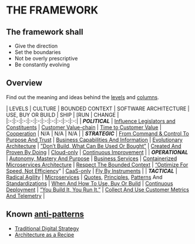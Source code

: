 # THE FRAMEWORK
## The framework shall
* Give the direction
* Set the boundaries
* Not be overly prescriptive
* Be constantly evolving

## Overview
Find out the meaning and ideas behind the [levels](levels.md) and [columns](columns.md).

| LEVELS  | CULTURE  | BOUNDED CONTEXT  | SOFTWARE ARCHITECTURE  | USE, BUY OR BUILD  | SHIP  | [RUN  | CHANGE  |
|:-:|:-:|:-:|:-:|:-:|:-:|:-:|:-:|:-:|:-:|
| ***POLITICAL***  | [Influence Legislators and Constituents](influence-legislators-and-constituents.md)  | [Customer Value-chain](customer-value-chain.md)  | [Time to Customer Value](time-to-customer-value.md)  | [Cooperation](cooperation.md)  | N/A  | N/A | N/A |
| ***STRATEGIC***  | [From Command & Control To Purpose And Trust](from-command-control-to-purpose-and-trust.md)  | [Business Capabilities And Information](business-capabilities-and-information.md)  | [Evolutionary Architecture](evolutionary-architecture.md)  | [”Don’t Build, What Can Be Used Or Bought”](dont-build-what-can-be-used-or-bought.md)  | [Created And Proven By Doing](created-and-proven-by-doing.md)  | [Cloud-only](cloud-only.md)  | [Continuous Improvement](continuous-improvement.md)  |
| ***OPERATIONAL***  | [Autonomy, Mastery And Purpose](autonomy-mastery-and-purpose.md)  | [Business Services](business-services.md)  | [Containerized Microservices Architecture](containerized-microservices-architecture.md)  | [Respect The Bounded Context](respect-the-bounded-context.md)  | [“Optimize For Speed, Not Efficiency](optimize-for-speed-not-efficiency.md)”  | [CaaS-only](caas-only.md)  | [Fly By Instruments](fly-by-instruments.md)  |
| ***TACTICAL***  | [Radical Agility](radical-agility.md)  | [Microservices](microservices.md)  | [Quotes](Quotes.md), [Principles](principles.md), [Patterns](patterns.md) And [Standardizations](standardizations.md)  | [When And How To Use, Buy Or Build](when-and-how-to-use-buy-or-build.md)  | [Continuous Deployment](continuous-deployment.md)  | [“You Build It, You Run It.”](you-build-it-you-run-it.md)  | [Collect And Use Customer Metrics And Telemetry](collect-and-use-customer-metrics-and-telemetry.md)  |

## Known [anti-patterns](http://martinfowler.com/bliki/AntiPattern.html)
* [Traditional Digital Strategy](https://www.thoughtworks.com/insights/blog/digital-strategy-dead)
* [Architecture as a Recipe](http://doveltech.com/innovation/the-beginning-of-the-end-for-enterprise-architecture-frameworks/)
